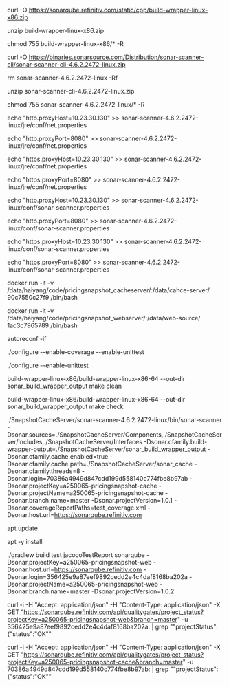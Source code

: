curl -O https://sonarqube.refinitiv.com/static/cpp/build-wrapper-linux-x86.zip

unzip build-wrapper-linux-x86.zip

chmod 755 build-wrapper-linux-x86/* -R



curl -O https://binaries.sonarsource.com/Distribution/sonar-scanner-cli/sonar-scanner-cli-4.6.2.2472-linux.zip

rm sonar-scanner-4.6.2.2472-linux -Rf

unzip sonar-scanner-cli-4.6.2.2472-linux.zip

chmod 755 sonar-scanner-4.6.2.2472-linux/* -R





echo "http.proxyHost=10.23.30.130" >> sonar-scanner-4.6.2.2472-linux/jre/conf/net.properties

echo "http.proxyPort=8080" >> sonar-scanner-4.6.2.2472-linux/jre/conf/net.properties

echo "https.proxyHost=10.23.30.130" >> sonar-scanner-4.6.2.2472-linux/jre/conf/net.properties

echo "https.proxyPort=8080" >> sonar-scanner-4.6.2.2472-linux/jre/conf/net.properties



echo "http.proxyHost=10.23.30.130" >> sonar-scanner-4.6.2.2472-linux/conf/sonar-scanner.properties

echo "http.proxyPort=8080" >> sonar-scanner-4.6.2.2472-linux/conf/sonar-scanner.properties

echo "https.proxyHost=10.23.30.130" >> sonar-scanner-4.6.2.2472-linux/conf/sonar-scanner.properties

echo "https.proxyPort=8080" >> sonar-scanner-4.6.2.2472-linux/conf/sonar-scanner.properties



docker run -it -v /data/haiyang/code/pricingsnapshot_cacheserver/:/data/cahce-server/ 90c7550c27f9 /bin/bash

docker run -it -v /data/haiyang/code/pricingsnapshot_webserver/:/data/web-source/ 1ac3c7965789 /bin/bash



autoreconf -if

./configure --enable-coverage --enable-unittest

./configure --enable-unittest



build-wrapper-linux-x86/build-wrapper-linux-x86-64 --out-dir sonar_build_wrapper_output make clean

build-wrapper-linux-x86/build-wrapper-linux-x86-64 --out-dir sonar_build_wrapper_output make check



./SnapshotCacheServer/sonar-scanner-4.6.2.2472-linux/bin/sonar-scanner -Dsonar.sources=./SnapshotCacheServer/Components,./SnapshotCacheServer/Includes,./SnapshotCacheServer/Interfaces -Dsonar.cfamily.build-wrapper-output=./SnapshotCacheServer/sonar_build_wrapper_output -Dsonar.cfamily.cache.enabled=true -Dsonar.cfamily.cache.path=./SnapshotCacheServer/sonar_cache -Dsonar.cfamily.threads=8 -Dsonar.login=70386a4949d847cdd199d558140c774fbe8b97ab -Dsonar.projectKey=a250065-pricingsnapshot-cache -Dsonar.projectName=a250065-pricingsnapshot-cache -Dsonar.branch.name=master -Dsonar.projectVersion=1.0.1  -Dsonar.coverageReportPaths=test_coverage.xml -Dsonar.host.url=https://sonarqube.refinitiv.com





apt update

apt -y install 



./gradlew build test jacocoTestReport sonarqube -Dsonar.projectKey=a250065-pricingsnapshot-web  -Dsonar.host.url=https://sonarqube.refinitiv.com  -Dsonar.login=356425e9a87eef9892cedd2e4c4daf8168ba202a -Dsonar.projectName=a250065-pricingsnapshot-web -Dsonar.branch.name=master -Dsonar.projectVersion=1.0.2



curl -i -H "Accept: application/json" -H "Content-Type: application/json" -X GET "https://sonarqube.refinitiv.com/api/qualitygates/project_status?projectKey=a250065-pricingsnapshot-web&branch=master" -u 356425e9a87eef9892cedd2e4c4daf8168ba202a: | grep "\"projectStatus\":{\"status\":\"OK\""



curl -i -H "Accept: application/json" -H "Content-Type: application/json" -X GET "https://sonarqube.refinitiv.com/api/qualitygates/project_status?projectKey=a250065-pricingsnapshot-cache&branch=master" -u 70386a4949d847cdd199d558140c774fbe8b97ab: | grep "\"projectStatus\":{\"status\":\"OK\""